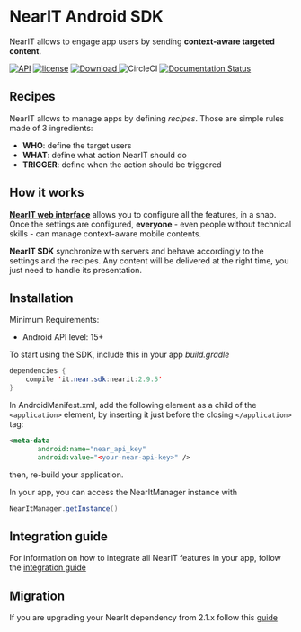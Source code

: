 # NearIT Android SDK #

NearIT allows to engage app users by sending **context-aware targeted content**.

[![API](https://img.shields.io/badge/API-15%2B-blue.svg?style=flat)](https://developer.android.com/about/dashboards/index.html#Platform) [![license](https://img.shields.io/github/license/mashape/apistatus.svg)](LICENSE)
[![Download](https://api.bintray.com/packages/nearit/NearIT-Android-SDK/it.near.sdk%3Anearit/images/download.svg) ](https://bintray.com/nearit/NearIT-Android-SDK/it.near.sdk%3Anearit/_latestVersion)
![CircleCI](https://circleci.com/bb/Synapsev2/android-sdk.svg?style=svg&circle-token=db61dcef36cb607df966d415992533076b8927bc)
[![Documentation Status](https://readthedocs.org/projects/nearit-android/badge/?version=latest)](http://nearit-android.readthedocs.io/en/latest/?badge=latest)

## Recipes

NearIT allows to manage apps by defining *recipes*. Those are simple rules made of 3 ingredients:
- **WHO**: define the target users
- **WHAT**: define what action NearIT should do
- **TRIGGER**: define when the action should be triggered

## How it works

[**NearIT web interface**](https://go.nearit.com/) allows you to configure all the features, in a snap.
Once the settings are configured, **everyone** - even people without technical skills - can manage context-aware mobile contents.

**NearIT SDK** synchronize with servers and behave accordingly to the settings and the recipes. Any content will be delivered at the right time, you just need to handle its presentation.

## Installation

Minimum Requirements:
- Android API level: 15+

To start using the SDK, include this in your app *build.gradle*

```java
dependencies {
    compile 'it.near.sdk:nearit:2.9.5'
}
```

In AndroidManifest.xml, add the following element as a child of the `<application>` element, by inserting it just before the closing `</application>` tag:

```xml
<meta-data
       android:name="near_api_key"
       android:value="<your-near-api-key>" />
```
then, re-build your application.

In your app, you can access the NearItManager instance with 
```java
NearItManager.getInstance()
```

## Integration guide

For information on how to integrate all NearIT features in your app, follow the [integration guide](http://nearit-android.readthedocs.io/en/latest/?badge=latest)

## Migration

If you are upgrading your NearIt dependency from 2.1.x follow this [guide](migration-2.2.md)
